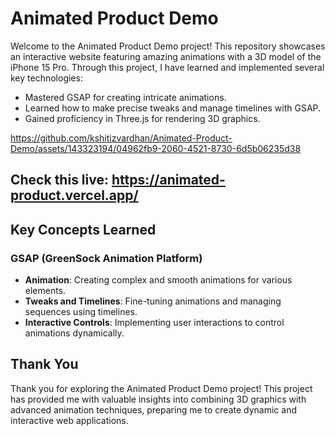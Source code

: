 # Animated Product Demo

Welcome to the Animated Product Demo project! This repository showcases an interactive website featuring amazing animations with a 3D model of the iPhone 15 Pro. Through this project, I have learned and implemented several key technologies:

- Mastered GSAP for creating intricate animations.
- Learned how to make precise tweaks and manage timelines with GSAP.
- Gained proficiency in Three.js for rendering 3D graphics.

https://github.com/kshitizvardhan/Animated-Product-Demo/assets/143323194/04962fb9-2060-4521-8730-6d5b06235d38

## Check this live: https://animated-product.vercel.app/ 

## Key Concepts Learned

### GSAP (GreenSock Animation Platform)

- **Animation**: Creating complex and smooth animations for various elements.
- **Tweaks and Timelines**: Fine-tuning animations and managing sequences using timelines.
- **Interactive Controls**: Implementing user interactions to control animations dynamically.

## Thank You

Thank you for exploring the Animated Product Demo project! This project has provided me with valuable insights into combining 3D graphics with advanced animation techniques, preparing me to create dynamic and interactive web applications.
